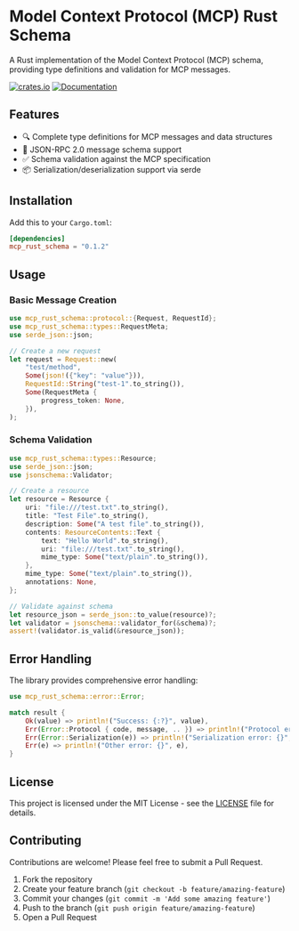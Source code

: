 # Model Context Protocol (MCP) Rust Schema

A Rust implementation of the Model Context Protocol (MCP) schema, providing type definitions and validation for MCP messages.

[![crates.io](https://img.shields.io/crates/v/mcp_rust_schema.svg)](https://crates.io/crates/mcp_rust_schema)
[![Documentation](https://docs.rs/mcp_rust_schema/badge.svg)](https://docs.rs/mcp_rust_schema)

## Features

- 🔍 Complete type definitions for MCP messages and data structures
- 🚀 JSON-RPC 2.0 message schema support
- ✅ Schema validation against the MCP specification
- 📦 Serialization/deserialization support via serde

## Installation

Add this to your `Cargo.toml`:

```toml
[dependencies]
mcp_rust_schema = "0.1.2"
```

## Usage

### Basic Message Creation

```rust
use mcp_rust_schema::protocol::{Request, RequestId};
use mcp_rust_schema::types::RequestMeta;
use serde_json::json;

// Create a new request
let request = Request::new(
    "test/method",
    Some(json!({"key": "value"})),
    RequestId::String("test-1".to_string()),
    Some(RequestMeta {
        progress_token: None,
    }),
);
```

### Schema Validation

```rust
use mcp_rust_schema::types::Resource;
use serde_json::json;
use jsonschema::Validator;

// Create a resource
let resource = Resource {
    uri: "file:///test.txt".to_string(),
    title: "Test File".to_string(),
    description: Some("A test file".to_string()),
    contents: ResourceContents::Text {
        text: "Hello World".to_string(),
        uri: "file:///test.txt".to_string(),
        mime_type: Some("text/plain".to_string()),
    },
    mime_type: Some("text/plain".to_string()),
    annotations: None,
};

// Validate against schema
let resource_json = serde_json::to_value(resource)?;
let validator = jsonschema::validator_for(&schema)?;
assert!(validator.is_valid(&resource_json));
```

## Error Handling

The library provides comprehensive error handling:

```rust
use mcp_rust_schema::error::Error;

match result {
    Ok(value) => println!("Success: {:?}", value),
    Err(Error::Protocol { code, message, .. }) => println!("Protocol error {}: {}", code, message),
    Err(Error::Serialization(e)) => println!("Serialization error: {}", e),
    Err(e) => println!("Other error: {}", e),
}
```

## License

This project is licensed under the MIT License - see the [LICENSE](LICENSE) file for details.

## Contributing

Contributions are welcome! Please feel free to submit a Pull Request.

1. Fork the repository
2. Create your feature branch (`git checkout -b feature/amazing-feature`)
3. Commit your changes (`git commit -m 'Add some amazing feature'`)
4. Push to the branch (`git push origin feature/amazing-feature`)
5. Open a Pull Request
